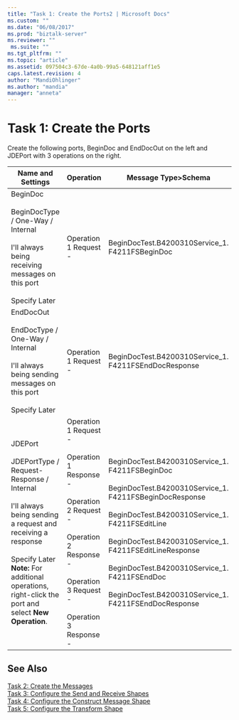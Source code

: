 ```yaml
---
title: "Task 1: Create the Ports2 | Microsoft Docs"
ms.custom: ""
ms.date: "06/08/2017"
ms.prod: "biztalk-server"
ms.reviewer: ""
 ms.suite: ""
ms.tgt_pltfrm: ""
ms.topic: "article"
ms.assetid: 097504c3-67de-4a0b-99a5-648121aff1e5
caps.latest.revision: 4
author: "MandiOhlinger"
ms.author: "mandia"
manager: "anneta"
---
```

# Task 1: Create the Ports
Create the following ports, BeginDoc and EndDocOut on the left and JDEPort with 3 operations on the right.  
  
|Name and Settings|Operation|Message Type>Schema|  
|-----------------------|---------------|--------------------------|  
|BeginDoc<br /><br /> BeginDocType / One-Way / Internal<br /><br /> I'll always being receiving messages on this port<br /><br /> Specify Later|Operation 1 Request -|BeginDocTest.B4200310Service_1.<br />F4211FSBeginDoc|  
|EndDocOut<br /><br /> EndDocType / One-Way / Internal<br /><br /> I'll always being sending messages on this port<br /><br /> Specify Later|Operation 1 Request -|BeginDocTest.B4200310Service_1.<br />F4211FSEndDocResponse|  
|JDEPort<br /><br /> JDEPortType / Request-Response / Internal<br /><br /> I'll always being sending a request and receiving a response<br /><br /> Specify Later **Note:**  For additional operations, right-click the port and select **New Operation**.|Operation 1 Request -<br /><br /> Operation 1 Response -<br /><br /> Operation 2 Request -<br /><br /> Operation 2 Response -<br /><br /> Operation 3 Request -<br /><br /> Operation 3 Response -|BeginDocTest.B4200310Service_1.<br />F4211FSBeginDoc<br /><br /> BeginDocTest.B4200310Service_1.<br />F4211FSBeginDocResponse<br /><br /> BeginDocTest.B4200310Service_1.<br />F4211FSEditLine<br /><br /> BeginDocTest.B4200310Service_1.<br />F4211FSEditLineResponse<br /><br /> BeginDocTest.B4200310Service_1.<br />F4211FSEndDoc<br /><br /> BeginDocTest.B4200310Service_1.<br />F4211FSEndDocResponse|  
  
## See Also  
 [Task 2: Create the Messages](../core/task-2-create-the-messages1.md)   
 [Task 3: Configure the Send and Receive Shapes](../core/task-3-configure-the-send-and-receive-shapes1.md)   
 [Task 4: Configure the Construct Message Shape](../core/task-4-configure-the-construct-message-shape2.md)   
 [Task 5: Configure the Transform Shape](../core/task-5-configure-the-transform-shape1.md)